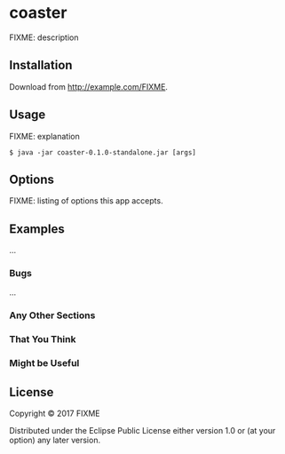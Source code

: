 # coaster

FIXME: description

## Installation

Download from http://example.com/FIXME.

## Usage

FIXME: explanation

    $ java -jar coaster-0.1.0-standalone.jar [args]

## Options

FIXME: listing of options this app accepts.

## Examples

...

### Bugs

...

### Any Other Sections
### That You Think
### Might be Useful

## License

Copyright © 2017 FIXME

Distributed under the Eclipse Public License either version 1.0 or (at
your option) any later version.
